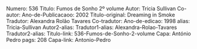 Numero: 536
Titulo: Fumos de Sonho 2º volume
Autor: Tricia Sullivan
Co-autor: 
Ano-de-Publicacaoo: 2002
Titulo-original: Dreaming in Smoke
Tradutor: Alexandra Rolão Tavares
Co-tradutor: 
Ano-de-edicao: 1998
alias: Tricia-Sullivan
Autor2-alias: 
Tradutor1-alias: Alexandra-Rolao-Tavares
Tradutor2-alias: 
Titulo-link: 536-Fumos-de-Sonho-2-volume
Capa: António Pedro
pags: 208
Capa-link: Antonio-Pedro